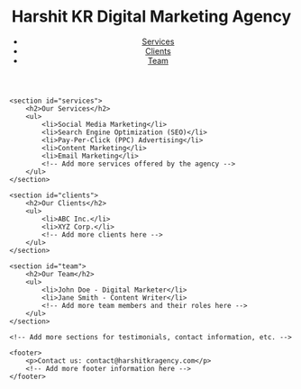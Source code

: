 <!DOCTYPE html>
<html lang="en">
<head>
    <meta charset="UTF-8">
    <meta name="viewport" content="width=device-width, initial-scale=1.0">
    <title>Harshit KR Digital Marketing Agency</title>
</head>
<body>
    <header>
        <h1>Harshit KR Digital Marketing Agency</h1>
        <nav>
            <ul>
                <li><a href="#services">Services</a></li>
                <li><a href="#clients">Clients</a></li>
                <li><a href="#team">Team</a></li>
                <!-- Add more navigation links here as needed -->
            </ul>
        </nav>
    </header>

    <section id="services">
        <h2>Our Services</h2>
        <ul>
            <li>Social Media Marketing</li>
            <li>Search Engine Optimization (SEO)</li>
            <li>Pay-Per-Click (PPC) Advertising</li>
            <li>Content Marketing</li>
            <li>Email Marketing</li>
            <!-- Add more services offered by the agency -->
        </ul>
    </section>

    <section id="clients">
        <h2>Our Clients</h2>
        <ul>
            <li>ABC Inc.</li>
            <li>XYZ Corp.</li>
            <!-- Add more clients here -->
        </ul>
    </section>

    <section id="team">
        <h2>Our Team</h2>
        <ul>
            <li>John Doe - Digital Marketer</li>
            <li>Jane Smith - Content Writer</li>
            <!-- Add more team members and their roles here -->
        </ul>
    </section>

    <!-- Add more sections for testimonials, contact information, etc. -->

    <footer>
        <p>Contact us: contact@harshitkragency.com</p>
        <!-- Add more footer information here -->
    </footer>
</body>
</html>
